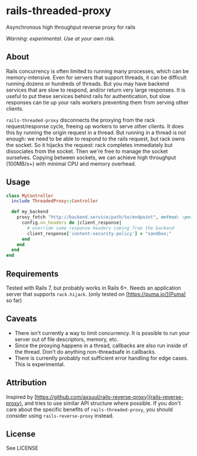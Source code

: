 # rails-threaded-proxy

Asynchronous high throughput reverse proxy for rails

*Warning: experimental. Use at your own risk.*

## About

Rails concurrency is often limited to running many processes, which can be memory-intensive. Even for servers that support threads, it can be difficult running dozens or hundreds of threads. But you may have backend services that are slow to respond, and/or return very large responses. It is useful to put these services behind rails for authentication, but slow responses can tie up your rails workers preventing them from serving other clients.

`rails-threaded-proxy` disconnects the proxying from the rack request/response cycle, freeing up workers to serve other clients. It does this by running the origin request in a thread. But running in a thread is not enough: we need to be able to respond to the rails request, but rack owns the socket. So it hijacks the request: rack completes immediately but dissociates from the socket. Then we're free to manage the socket ourselves. Copying between sockets, we can achieve high throughput (100MB/s+) with minimal CPU and memory overhead.

## Usage

```ruby
class MyController
  include ThreadedProxy::Controller

  def my_backend
    proxy_fetch "http://backend.service/path/to/endpoint", method: :post do |config|
      config.on_headers do |client_response|
        # override some response headers coming from the backend
        client_response['content-security-policy'] = "sandbox;"
      end
    end
  end
end
```

## Requirements

Tested with Rails 7, but probably works in Rails 6+. Needs an application server that supports `rack.hijack`. (only tested on [https://puma.io/](Puma) so far)

## Caveats

* There isn't currently a way to limit concurrency. It is possible to run your server out of file descriptors, memory, etc.
* Since the proxying happens in a thread, callbacks are also run inside of the thread. Don't do anything non-threadsafe in callbacks.
* There is currently probably not sufficient error handling for edge cases. This is experimental.

## Attribution

Inspired by [https://github.com/axsuul/rails-reverse-proxy](rails-reverse-proxy), and tries to use similar API structure where possible. If you don't care about the specific benefits of `rails-threaded-proxy`, you should consider using `rails-reverse-proxy` instead.

## License

See LICENSE
